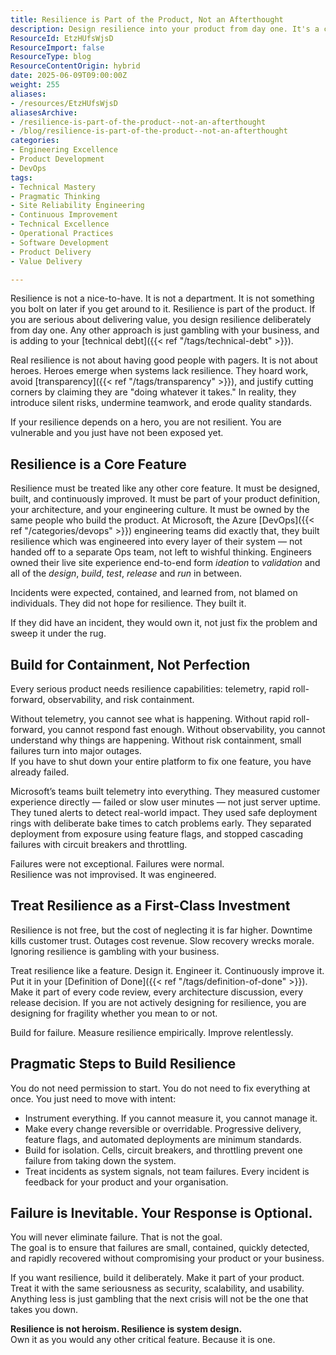 ```yaml
---
title: Resilience is Part of the Product, Not an Afterthought
description: Design resilience into your product from day one. It's a core feature, not an afterthought. Build for failure, measure it, and improve relentlessly.
ResourceId: EtzHUfsWjsD
ResourceImport: false
ResourceType: blog
ResourceContentOrigin: hybrid
date: 2025-06-09T09:00:00Z
weight: 255
aliases:
- /resources/EtzHUfsWjsD
aliasesArchive:
- /resilience-is-part-of-the-product--not-an-afterthought
- /blog/resilience-is-part-of-the-product--not-an-afterthought
categories:
- Engineering Excellence
- Product Development
- DevOps
tags:
- Technical Mastery
- Pragmatic Thinking
- Site Reliability Engineering
- Continuous Improvement
- Technical Excellence
- Operational Practices
- Software Development
- Product Delivery
- Value Delivery

---
```

Resilience is not a nice-to-have. It is not a department. It is not something you bolt on later if you get around to it. Resilience is part of the product. If you are serious about delivering value, you design resilience deliberately from day one. Any other approach is just gambling with your business, and is adding to your [technical debt]({{< ref "/tags/technical-debt" >}}).

Real resilience is not about having good people with pagers. It is not about heroes. Heroes emerge when systems lack resilience. They hoard work, avoid [transparency]({{< ref "/tags/transparency" >}}), and justify cutting corners by claiming they are "doing whatever it takes." In reality, they introduce silent risks, undermine teamwork, and erode quality standards.

If your resilience depends on a hero, you are not resilient. You are vulnerable and you just have not been exposed yet.

## Resilience is a Core Feature

Resilience must be treated like any other core feature. It must be designed, built, and continuously improved. It must be part of your product definition, your architecture, and your engineering culture. It must be owned by the same people who build the product. At Microsoft, the Azure [DevOps]({{< ref "/categories/devops" >}}) engineering teams did exactly that, they built resilience which was engineered into every layer of their system — not handed off to a separate Ops team, not left to wishful thinking. Engineers owned their live site experience end-to-end form _ideation_ to _validation_ and all of the _design_, _build_, _test_, _release_ and _run_ in between.

Incidents were expected, contained, and learned from, not blamed on individuals. They did not hope for resilience. They built it.

If they did have an incident, they would own it, not just fix the problem and sweep it under the rug.

## Build for Containment, Not Perfection

Every serious product needs resilience capabilities: telemetry, rapid roll-forward, observability, and risk containment.

Without telemetry, you cannot see what is happening. Without rapid roll-forward, you cannot respond fast enough. Without observability, you cannot understand why things are happening. Without risk containment, small failures turn into major outages.  
If you have to shut down your entire platform to fix one feature, you have already failed.

Microsoft’s teams built telemetry into everything. They measured customer experience directly — failed or slow user minutes — not just server uptime. They tuned alerts to detect real-world impact. They used safe deployment rings with deliberate bake times to catch problems early. They separated deployment from exposure using feature flags, and stopped cascading failures with circuit breakers and throttling.

Failures were not exceptional. Failures were normal.  
Resilience was not improvised. It was engineered.

## Treat Resilience as a First-Class Investment

Resilience is not free, but the cost of neglecting it is far higher. Downtime kills customer trust. Outages cost revenue. Slow recovery wrecks morale. Ignoring resilience is gambling with your business.

Treat resilience like a feature. Design it. Engineer it. Continuously improve it. Put it in your [Definition of Done]({{< ref "/tags/definition-of-done" >}}). Make it part of every code review, every architecture discussion, every release decision. If you are not actively designing for resilience, you are designing for fragility whether you mean to or not.

Build for failure. Measure resilience empirically. Improve relentlessly.

## Pragmatic Steps to Build Resilience

You do not need permission to start. You do not need to fix everything at once. You just need to move with intent:

- Instrument everything. If you cannot measure it, you cannot manage it.
- Make every change reversible or overridable. Progressive delivery, feature flags, and automated deployments are minimum standards.
- Build for isolation. Cells, circuit breakers, and throttling prevent one failure from taking down the system.
- Treat incidents as system signals, not team failures. Every incident is feedback for your product and your organisation.

## Failure is Inevitable. Your Response is Optional.

You will never eliminate failure. That is not the goal.  
The goal is to ensure that failures are small, contained, quickly detected, and rapidly recovered without compromising your product or your business.

If you want resilience, build it deliberately. Make it part of your product. Treat it with the same seriousness as security, scalability, and usability. Anything less is just gambling that the next crisis will not be the one that takes you down.

**Resilience is not heroism. Resilience is system design.**  
Own it as you would any other critical feature. Because it is one.
